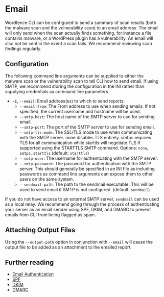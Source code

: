 # Email

Wordfence CLI can be configured to send a summary of scan results (both the malware scan and the vulnerability scan) to an email address. The email will only send when the scan actually finds something, for instance a file contains malware, or a WordPress plugin has a vulnerability. An email will also not be sent in the event a scan fails. We recommend reviewing scan findings regularly.

## Configuration

The following command line arguments can be supplied to either the malware scan or the vulnerability scan to tell CLI how to send email. If using SMTP, we recommend storing the configuration in the INI rather than supplying credentials as command line parameters.

- `-E`, `--email`: Email address(es) to which to send reports.
	* `--email-from`: The From address to use when sending emails. If not specified, the current username and hostname will be used.
	* `--smtp-host`: The host name of the SMTP server to use for sending email.
	* `--smtp-port`: The port of the SMTP server to use for sending email.
	* `--smtp-tls-mode`: The SSL/TLS mode to use when communicating with the SMTP server. none disables TLS entirely. smtps requires TLS for all communication while starttls will negotiate TLS if supported using the STARTTLS SMTP command. Options: `none`, `smtps`, `starttls` (default: `starttls`)
	* `--smtp-user`: The username for authenticating with the SMTP server.
	* `--smtp-password`: The password for authentication with the SMTP server. This should generally be specified in an INI file as including passwords as command line arguments can expose them to other users on the same system.
	* `--sendmail-path`: The path to the sendmail executable. This will be used to send email if SMTP is not configured. (default: `sendmail`)

If you do not have access to an external SMTP server, `sendmail` can be used as a local relay. We recommend going through the process of authenticating your server as an email sender using SPF, DKIM, and DMARC to prevent emails from CLI from being flagged as spam.

## Attaching Output Files

Using the `--output-path` option in conjunction with `--email` will cause the output file to be added as an attachment to the emailed report.

## Further reading

- [Email Authentication](https://en.wikipedia.org/wiki/Email_authentication)
- [SPF](https://en.wikipedia.org/wiki/Sender_Policy_Framework)
- [DKIM](https://en.wikipedia.org/wiki/DomainKeys_Identified_Mail)
- [DMARC](https://en.wikipedia.org/wiki/DMARC)
